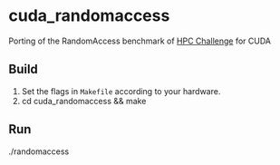 cuda_randomaccess
=================

Porting of the RandomAccess benchmark of <a href=http://icl.cs.utk.edu/hpcc/index.html>HPC Challenge</a>  for CUDA

Build
-----
1. Set the flags in `Makefile` according to your hardware.
2. cd cuda_randomaccess && make

Run
---
./randomaccess